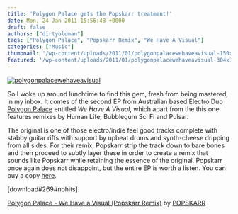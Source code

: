 ```yaml
---
title: 'Polygon Palace gets the Popskarr treatment!'
date: Mon, 24 Jan 2011 15:56:48 +0000
draft: false
authors: ["dirtyoldman"]
tags: ["Polygon Palace", "Popskarr Remix", "We Have A Visual"]
categories: ["Music"]
thumbnail: '/wp-content/uploads/2011/01/polygonpalacewehaveavisual-150x150.jpg'
featured: '/wp-content/uploads/2011/01/polygonpalacewehaveavisual-304x190.jpg'
---
```


[![](/wp-content/uploads/2011/01/polygonpalacewehaveavisual-e1295879539667.jpg "polygonpalacewehaveavisual")](/2011/01/24/polygon-palace-gets-the-popskarr-treatment/polygonpalacewehaveavisual/)

So I woke up around lunchtime to find this gem, fresh from being mastered, in my inbox. It comes of the second EP from Australian based Electro Duo [Polygon Palace](http://www.facebook.com/polygonpalace) entitled _We Have A Visual_, which apart from the this one features remixes by Human Life, Bubblegum Sci Fi and Pulsar.

The original is one of those electro/indie feel good tracks complete with stabby guitar riffs with support by upbeat drums and synth-cheese dripping from all sides. For their remix, Popskarr strip the track down to bare bones and then proceed to subtly layer these in order to create a remix that sounds like Popskarr while retaining the essence of the original. Popskarr once again does not disappoint, but the entire EP is worth a listen. You can buy a copy [here](http://polygonpalace.bandcamp.com/album/we-have-visual-single-pack).

\[download#269#nohits\]

 [Polygon Palace - We Have a Visual (Popskarr Remix)](http://soundcloud.com/popskarr/polygon-palace-we-have-a-visual-popskarr-remix) by [POPSKARR](http://soundcloud.com/popskarr)

